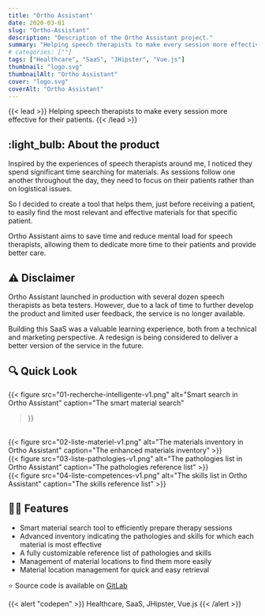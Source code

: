 ```yaml
---
title: "Ortho Assistant"
date: 2020-03-01
slug: "Ortho-Assistant"
description: "Description of the Ortho Assistant project."
summary: "Helping speech therapists to make every session more effective for their patients."
# categories: [""]
tags: ["Healthcare", "SaaS", "JHipster", "Vue.js"]
thumbnail: "logo.svg"
thumbnailAlt: "Ortho Assistant"
cover: "logo.svg"
coverAlt: "Ortho Assistant"
---
```


{{< lead >}}
Helping speech therapists to make every session more effective for their patients.
{{< /lead >}}

## :light_bulb: About the product

Inspired by the experiences of speech therapists around me, I noticed they spend significant time searching
for materials. As sessions follow one another throughout the day, they need to focus on their patients rather
than on logistical issues.

So I decided to create a tool that helps them, just before receiving a patient, to easily find the most relevant
and effective materials for that specific patient.

Ortho Assistant aims to save time and reduce mental load for speech therapists, allowing them
to dedicate more time to their patients and provide better care.

## :warning: Disclaimer

Ortho Assistant launched in production with several dozen speech therapists as beta testers.
However, due to a lack of time to further develop the product and limited user feedback,
the service is no longer available. 

Building this SaaS was a valuable learning experience, both from a technical and marketing perspective.
A redesign is being considered to deliver a better version of the service in the future.

## :mag: Quick Look

{{< figure
src="01-recherche-intelligente-v1.png"
alt="Smart search in Ortho Assistant"
caption="The smart material search"
>}}
<br>
{{< figure
src="02-liste-materiel-v1.png"
alt="The materials inventory in Ortho Assistant"
caption="The enhanced materials inventory"
>}}
<br>
{{< figure
src="03-liste-pathologies-v1.png"
alt="The pathologies list in Ortho Assistant"
caption="The pathologies reference list"
>}}
<br>
{{< figure
src="04-liste-competences-v1.png"
alt="The skills list in Ortho Assistant"
caption="The skills reference list"
>}}

## :health_worker: Features

* Smart material search tool to efficiently prepare therapy sessions
* Advanced inventory indicating the pathologies and skills for which each material is most effective
* A fully customizable reference list of pathologies and skills
* Management of material locations to find them more easily
* Material location management for quick and easy retrieval

:star: Source code is available on [GitLab](https://gitlab.com/atondoux/orthoassistant)

{{< alert "codepen" >}}
Healthcare, SaaS, JHipster, Vue.js
{{< /alert >}}
